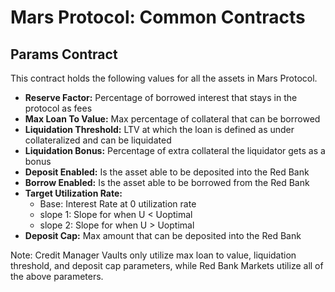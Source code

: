 # Mars Protocol: Common Contracts

## Params Contract 
This contract holds the following values for all the assets in Mars Protocol.
- **Reserve Factor:** Percentage of borrowed interest that stays in the protocol as fees
- **Max Loan To Value:** Max percentage of collateral that can be borrowed
- **Liquidation Threshold:** LTV at which the loan is defined as under collateralized and can be liquidated
- **Liquidation Bonus:** Percentage of extra collateral the liquidator gets as a bonus
- **Deposit Enabled:** Is the asset able to be deposited into the Red Bank 
- **Borrow Enabled:** Is the asset able to be borrowed from the Red Bank
- **Target Utilization Rate:** 
  - Base: Interest Rate at 0 utilization rate
  - slope 1: Slope for when U < Uoptimal
  - slope 2: Slope for when U > Uoptimal
- **Deposit Cap:** Max amount that can be deposited into the Red Bank

Note: Credit Manager Vaults only utilize max loan to value, liquidation threshold, and deposit cap parameters, while Red Bank Markets utilize all of the above parameters. 